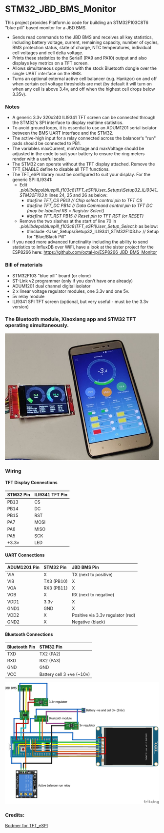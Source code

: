 # STM32_JBD_BMS_Monitor
This project provides Platform.io code for building an STM32F103C8T6 "blue pill" based monitor for a JBD BMS.

- Sends read commands to the JBD BMS and receives all key statistics, including battery voltage, current, remaining capacity, number of cycles, BMS protection status, state of charge, NTC temperatures, individual cell voltages and cell delta voltage.
- Prints these statistics to the Serial1 (PA9 and PA10) output and also displays key metrics on a TFT screen.
- Allows simultaneous operation with the stock Bluetooth dongle over the single UART interface on the BMS.
- Turns an optional external active cell balancer (e.g. Hankzor) on and off when certain cell voltage thresholds are met (by default it will turn on when any cell is above 3.4v, and off when the highest cell drops below 3.35v).


### Notes
- A generic 3.3v 320x240 ILI9341 TFT screen can be connected through the STM32's SPI interface to display realtime statistics.
- To avoid ground loops, it is essential to use an ADUM1201 serial isolator between the BMS UART interface and the STM32.
- The active-high input for a relay connected across the balancer's "run" pads should be connected to PB1.
- The variables maxCurrent, minVoltage and maxVoltage should be adjusted in the code to suit your battery to ensure the ring meters render with a useful scale.
- The STM32 can operate without the TFT display attached. Remove the TFT_ENABLE define to disable all TFT functions.
- The TFT_eSPI library must be configured to suit your display. For the generic SPI ILI9341:
  - Edit *.pio\libdeps\bluepill_f103c8\TFT_eSPI\User_Setups\Setup32_ILI9341_STM32F103.h* lines 24, 25 and 26 as below:
    - *#define TFT_CS PB13 // Chip select control pin to TFT CS*
    - *#define TFT_DC PB14 // Data Command control pin to TFT DC (may be labelled RS = Register Select)*
    - *#define TFT_RST PB15 // Reset pin to TFT RST (or RESET)*
  - Remove the two slashes at the start of line 70 in *.pio\libdeps\bluepill_f103c8\TFT_eSPI\User_Setup_Select.h* as below:
    - #include <User_Setups/Setup32_ILI9341_STM32F103.h> // Setup for "Blue/Black Pill"
- If you need more advanced functinality including the ability to send statistics to InfluxDB over WiFi, have a look at the sister project for the ESP8266 here: https://github.com/octal-ip/ESP8266_JBD_BMS_Monitor


### Bill of materials
- STM32F103 "blue pill" board (or clone)
- ST-Link v2 programmer (only if you don't have one already)
- ADUM1201 dual channel digital isolator
- 2 x linear voltage regulator modules, one 3.3v and one 5v.
- 5v relay module
- ILI9341 SPI TFT screen (optional, but very useful - must be the 3.3v version)


### The Bluetooth module, Xiaoxiang app and STM32 TFT operating simultaneously.
![BT and STM32 TFT](https://raw.githubusercontent.com/octal-ip/STM32_JBD_BMS_Monitor/main/pics/STM32_JBD.jpg "BT and STM32 TFT")


### Wiring
#### TFT Display Connections
| STM32 Pin  | ILI9341 TFT Pin  |
| :------------ | :------------ |
| PB13  | CS  |
| PB14  | DC  |
| PB15  | RST  |
| PA7  | MOSI  |
| PA6  | MISO  |
| PA5  | SCK  |
| +3.3v  | LED  |

#### UART Connections
| ADUM1201 Pin  | STM32 Pin  | JBD BMS Pin |
| :------------ | :------------ | :------------ |
| VIA  | X | TX (next to positive) |
| VIB  | TX3 (PB10) | X |
| VOA  | RX3 (PB11) | X |
| VOB  | X | RX (next to negative) |
| VDD1  | 3.3v | X |
| GND1  | GND | X |
| VDD2  | X | Positive via 3.3v regulator (red) |
| GND2  | X | Negative (black) |

#### Bluetooth Connections
|  Bluetooth Pin  | STM32 Pin  |
| :------------ | :------------ | 
| TXD | TX2 (PA2) | 
| RXD  | RX2 (PA3) | 
| GND  | GND |
| VCC | Battery cell 3 +ve (~10v) |

![Wiring layout](https://raw.githubusercontent.com/octal-ip/STM32_JBD_BMS_Monitor/main/pics/STM32_JBD_Diagram.png "Wiring layout")

### Credits:
[Bodmer for TFT_eSPI](https://github.com/Bodmer/TFT_eSPI)
